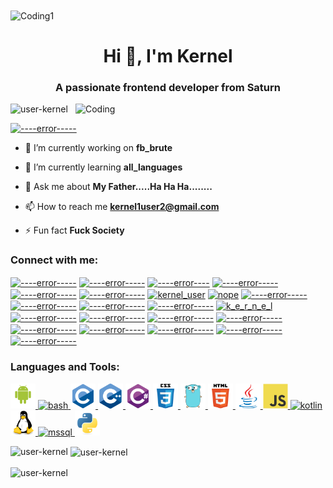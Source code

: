 
<img align="center" alt="Coding1" width="1000" src="https://i958.photobucket.com/albums/ae69/skwiglymagazine/Banner_JodieHaslam_zpsaqvmhrfw.gif">
<h1 align="center">Hi 👋, I'm Kernel</h1>
<h3 align="center">A passionate frontend developer from Saturn</h3>
<img align="right" alt="Coding" width="400" src="http://orig04.deviantart.net/321e/f/2008/333/8/2/animated_wallpaper_by_sgalteran.gif">
<p align="left"> <img src="https://komarev.com/ghpvc/?username=user-kernel&label=Profile%20views&color=0e75b6&style=flat" alt="user-kernel" /> </p>

<p align="left"> <a href="https://twitter.com/----error-----" target="blank"><img src="https://img.shields.io/twitter/follow/----error-----?logo=twitter&style=for-the-badge" alt="----error-----" /></a> </p>

- 🔭 I’m currently working on **fb_brute**

- 🌱 I’m currently learning **all_languages**

- 💬 Ask me about **My Father.....Ha Ha Ha........**

- 📫 How to reach me **kernel1user2@gmail.com**

- ⚡ Fun fact **Fuck Society**

<h3 align="left">Connect with me:</h3>
<p align="left">
<a href="https://codepen.io/----error-----" target="blank"><img align="center" src="https://raw.githubusercontent.com/rahuldkjain/github-profile-readme-generator/master/src/images/icons/Social/codepen.svg" alt="----error-----" height="30" width="40" /></a>
<a href="https://twitter.com/----error-----" target="blank"><img align="center" src="https://raw.githubusercontent.com/rahuldkjain/github-profile-readme-generator/master/src/images/icons/Social/twitter.svg" alt="----error-----" height="30" width="40" /></a>
<a href="https://linkedin.com/in/----error----" target="blank"><img align="center" src="https://raw.githubusercontent.com/rahuldkjain/github-profile-readme-generator/master/src/images/icons/Social/linked-in-alt.svg" alt="----error----" height="30" width="40" /></a>
<a href="https://stackoverflow.com/users/----error-----" target="blank"><img align="center" src="https://raw.githubusercontent.com/rahuldkjain/github-profile-readme-generator/master/src/images/icons/Social/stack-overflow.svg" alt="----error-----" height="30" width="40" /></a>
<a href="https://codesandbox.com/----error-----" target="blank"><img align="center" src="https://raw.githubusercontent.com/rahuldkjain/github-profile-readme-generator/master/src/images/icons/Social/codesandbox.svg" alt="----error-----" height="30" width="40" /></a>
<a href="https://kaggle.com/----error-----" target="blank"><img align="center" src="https://raw.githubusercontent.com/rahuldkjain/github-profile-readme-generator/master/src/images/icons/Social/kaggle.svg" alt="----error-----" height="30" width="40" /></a>
<a href="https://fb.com/kernel_user" target="blank"><img align="center" src="https://raw.githubusercontent.com/rahuldkjain/github-profile-readme-generator/master/src/images/icons/Social/facebook.svg" alt="kernel_user" height="30" width="40" /></a>
<a href="https://instagram.com/nope" target="blank"><img align="center" src="https://raw.githubusercontent.com/rahuldkjain/github-profile-readme-generator/master/src/images/icons/Social/instagram.svg" alt="nope" height="30" width="40" /></a>
<a href="https://dribbble.com/----error-----" target="blank"><img align="center" src="https://raw.githubusercontent.com/rahuldkjain/github-profile-readme-generator/master/src/images/icons/Social/dribbble.svg" alt="----error-----" height="30" width="40" /></a>
<a href="https://www.behance.net/----error-----" target="blank"><img align="center" src="https://raw.githubusercontent.com/rahuldkjain/github-profile-readme-generator/master/src/images/icons/Social/behance.svg" alt="----error-----" height="30" width="40" /></a>
<a href="https://hashnode.com/----error-----" target="blank"><img align="center" src="https://raw.githubusercontent.com/rahuldkjain/github-profile-readme-generator/master/src/images/icons/Social/hashnode.svg" alt="----error-----" height="30" width="40" /></a>
<a href="https://medium.com/----error-----" target="blank"><img align="center" src="https://raw.githubusercontent.com/rahuldkjain/github-profile-readme-generator/master/src/images/icons/Social/medium.svg" alt="----error-----" height="30" width="40" /></a>
<a href="https://www.youtube.com/c/k_e_r_n_e_l" target="blank"><img align="center" src="https://raw.githubusercontent.com/rahuldkjain/github-profile-readme-generator/master/src/images/icons/Social/youtube.svg" alt="k_e_r_n_e_l" height="30" width="40" /></a>
<a href="https://www.codechef.com/users/----error-----" target="blank"><img align="center" src="https://cdn.jsdelivr.net/npm/simple-icons@3.1.0/icons/codechef.svg" alt="----error-----" height="30" width="40" /></a>
<a href="https://www.hackerrank.com/----error-----" target="blank"><img align="center" src="https://raw.githubusercontent.com/rahuldkjain/github-profile-readme-generator/master/src/images/icons/Social/hackerrank.svg" alt="----error-----" height="30" width="40" /></a>
<a href="https://codeforces.com/profile/----error-----" target="blank"><img align="center" src="https://raw.githubusercontent.com/rahuldkjain/github-profile-readme-generator/master/src/images/icons/Social/codeforces.svg" alt="----error-----" height="30" width="40" /></a>
<a href="https://www.leetcode.com/----error-----" target="blank"><img align="center" src="https://raw.githubusercontent.com/rahuldkjain/github-profile-readme-generator/master/src/images/icons/Social/leet-code.svg" alt="----error-----" height="30" width="40" /></a>
<a href="https://www.hackerearth.com/----error-----" target="blank"><img align="center" src="https://raw.githubusercontent.com/rahuldkjain/github-profile-readme-generator/master/src/images/icons/Social/hackerearth.svg" alt="----error-----" height="30" width="40" /></a>
<a href="https://auth.geeksforgeeks.org/user/----error-----" target="blank"><img align="center" src="https://raw.githubusercontent.com/rahuldkjain/github-profile-readme-generator/master/src/images/icons/Social/geeks-for-geeks.svg" alt="----error-----" height="30" width="40" /></a>
<a href="https://www.topcoder.com/members/----error-----" target="blank"><img align="center" src="https://raw.githubusercontent.com/rahuldkjain/github-profile-readme-generator/master/src/images/icons/Social/topcoder.svg" alt="----error-----" height="30" width="40" /></a>
<a href="https://discord.gg/----error-----" target="blank"><img align="center" src="https://raw.githubusercontent.com/rahuldkjain/github-profile-readme-generator/master/src/images/icons/Social/discord.svg" alt="----error-----" height="30" width="40" /></a>
<a href="/----error-----" target="blank"><img align="center" src="https://raw.githubusercontent.com/rahuldkjain/github-profile-readme-generator/master/src/images/icons/Social/rss.svg" alt="----error-----" height="30" width="40" /></a>
</p>

<h3 align="left">Languages and Tools:</h3>
<p align="left"> <a href="https://developer.android.com" target="_blank" rel="noreferrer"> <img src="https://raw.githubusercontent.com/devicons/devicon/master/icons/android/android-original-wordmark.svg" alt="android" width="40" height="40"/> </a> <a href="https://www.gnu.org/software/bash/" target="_blank" rel="noreferrer"> <img src="https://www.vectorlogo.zone/logos/gnu_bash/gnu_bash-icon.svg" alt="bash" width="40" height="40"/> </a> <a href="https://www.cprogramming.com/" target="_blank" rel="noreferrer"> <img src="https://raw.githubusercontent.com/devicons/devicon/master/icons/c/c-original.svg" alt="c" width="40" height="40"/> </a> <a href="https://www.w3schools.com/cpp/" target="_blank" rel="noreferrer"> <img src="https://raw.githubusercontent.com/devicons/devicon/master/icons/cplusplus/cplusplus-original.svg" alt="cplusplus" width="40" height="40"/> </a> <a href="https://www.w3schools.com/cs/" target="_blank" rel="noreferrer"> <img src="https://raw.githubusercontent.com/devicons/devicon/master/icons/csharp/csharp-original.svg" alt="csharp" width="40" height="40"/> </a> <a href="https://www.w3schools.com/css/" target="_blank" rel="noreferrer"> <img src="https://raw.githubusercontent.com/devicons/devicon/master/icons/css3/css3-original-wordmark.svg" alt="css3" width="40" height="40"/> </a> <a href="https://golang.org" target="_blank" rel="noreferrer"> <img src="https://raw.githubusercontent.com/devicons/devicon/master/icons/go/go-original.svg" alt="go" width="40" height="40"/> </a> <a href="https://www.w3.org/html/" target="_blank" rel="noreferrer"> <img src="https://raw.githubusercontent.com/devicons/devicon/master/icons/html5/html5-original-wordmark.svg" alt="html5" width="40" height="40"/> </a> <a href="https://www.java.com" target="_blank" rel="noreferrer"> <img src="https://raw.githubusercontent.com/devicons/devicon/master/icons/java/java-original.svg" alt="java" width="40" height="40"/> </a> <a href="https://developer.mozilla.org/en-US/docs/Web/JavaScript" target="_blank" rel="noreferrer"> <img src="https://raw.githubusercontent.com/devicons/devicon/master/icons/javascript/javascript-original.svg" alt="javascript" width="40" height="40"/> </a> <a href="https://kotlinlang.org" target="_blank" rel="noreferrer"> <img src="https://www.vectorlogo.zone/logos/kotlinlang/kotlinlang-icon.svg" alt="kotlin" width="40" height="40"/> </a> <a href="https://www.linux.org/" target="_blank" rel="noreferrer"> <img src="https://raw.githubusercontent.com/devicons/devicon/master/icons/linux/linux-original.svg" alt="linux" width="40" height="40"/> </a> <a href="https://www.microsoft.com/en-us/sql-server" target="_blank" rel="noreferrer"> <img src="https://www.svgrepo.com/show/303229/microsoft-sql-server-logo.svg" alt="mssql" width="40" height="40"/> </a> <a href="https://www.python.org" target="_blank" rel="noreferrer"> <img src="https://raw.githubusercontent.com/devicons/devicon/master/icons/python/python-original.svg" alt="python" width="40" height="40"/> </a> </p>

<p><img align="left" src="https://github-readme-stats.vercel.app/api/top-langs?username=user-kernel&show_icons=true&locale=en&layout=compact" alt="user-kernel" /></p>

<p>&nbsp;<img align="center" src="https://github-readme-stats.vercel.app/api?username=user-kernel&show_icons=true&locale=en" alt="user-kernel" /></p>

<p><img align="center" src="https://github-readme-streak-stats.herokuapp.com/?user=user-kernel&" alt="user-kernel" /></p>

